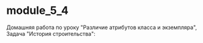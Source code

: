 # module_5_4
Домашняя работа по уроку "Различие атрибутов класса и экземпляра", Задача "История строительства":
